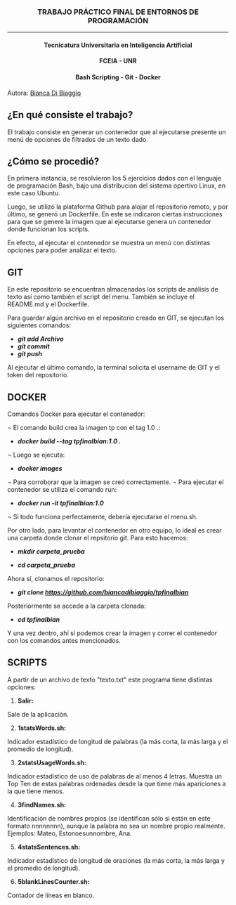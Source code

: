 <h3 align="center"> TRABAJO PRÁCTICO FINAL DE ENTORNOS DE PROGRAMACIÓN</h3>

---
<h4 align="center"> Tecnicatura Universitaria en Inteligencia Artificial</h4>
<h4 align="center"> FCEIA - UNR </h4>


<h4 align="center"> Bash Scripting - Git - Docker</h4>

Autora: [Bianca Di Biaggio](https://github.com/biancadibiaggio/tpfinalbian/) 

## ¿En qué consiste el trabajo?

El trabajo consiste en generar un contenedor que al ejecutarse presente un menú de
opciones de filtrados de un texto dado.

## ¿Cómo se procedió?

En primera instancia, se resolvieron los 5 ejercicios dados con el lenguaje de programación Bash, bajo una distribucion del sistema opertivo Linux, en este caso Ubuntu.

Luego, se utilizó la plataforma Github para alojar el repositorio remoto, y por último, se generó un Dockerfile. En este se indicaron ciertas instrucciones para que se genere la imagen que al ejecutarse genera un contenedor donde funcionan los scripts.

En efecto, al ejecutar el contenedor se muestra un menú con distintas opciones para poder analizar el texto.

## GIT

En este repositorio se encuentran almacenados los scripts de análisis de texto así como también el script del menu. También se incluye el README.md y el Dockerfile.

Para guardar algún archivo en el repositorio creado en GIT, se ejecutan los siguientes comandos:

- ***git add Archivo***
- ***git commit***
- ***git push***

Al ejecutar el último comando, la terminal solicita el username de GIT y el token del repositorio.

## DOCKER

Comandos Docker para ejecutar el contenedor:

¬ El comando build crea la imagen tp con el tag 1.0 .:

- ***docker build --tag tpfinalbian:1.0 .***

¬ Luego se ejecuta:

- ***docker images***

¬ Para corroborar que la imagen se creó correctamente.
¬ Para ejecutar el contenedor se utiliza el comando run:

- ***docker run -it tpfinalbian:1.0***

¬ Si todo funciona perfectamente, debería ejecutarse el menu.sh.

Por otro lado, para levantar el contenedor en otro equipo, lo ideal es crear una carpeta donde clonar el repsitorio git. Para esto hacemos:

- ***mkdir carpeta_prueba***

- ***cd carpeta_prueba***

Ahora sí, clonamos el repositorio:

- ***git clone https://github.com/biancadibiaggio/tpfinalbian***

Posteriormente se accede a la carpeta clonada:

- ***cd tpfinalbian***

Y una vez dentro, ahí sí podemos crear la imagen y correr el contenedor con los comandos antes mencionados.


## SCRIPTS

A partir de un archivo de texto "texto.txt" este programa tiene distintas opciones:

1. **Salir:** 

Sale de la aplicación.

2. **1statsWords.sh:**

Indicador estadístico de longitud de palabras (la más corta, la más larga y el promedio de longitud).

3. **2statsUsageWords.sh:**

Indicador estadístico de uso de palabras de al menos 4 letras. Muestra un Top Ten de estas palabras ordenadas desde la que tiene más apariciones a la que tiene menos.

4. **3findNames.sh:**

Identificación de nombres propios (se identifican sólo si están en este formato nnnnnnnn), aunque la palabra no sea un nombre propio realmente.
Ejemplos: Mateo, Estonoesunnombre, Ana.

5. **4statsSentences.sh:**

Indicador estadístico de longitud de oraciones (la más corta, la más larga y el promedio de longitud).

6. **5blankLinesCounter.sh:**

Contador de líneas en blanco.

